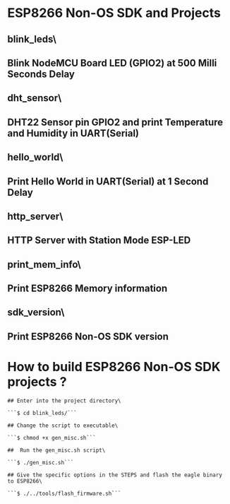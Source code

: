 # ESP8266 Non-OS SDK and Projects

## blink_leds\
## Blink NodeMCU Board LED (GPIO2) at 500 Milli Seconds Delay

## dht_sensor\
## DHT22 Sensor pin GPIO2 and print Temperature and Humidity in UART(Serial)
		
## hello_world\
## Print Hello World in UART(Serial) at 1 Second Delay

## http_server\
## HTTP Server with Station Mode ESP-LED 

## print_mem_info\
## Print ESP8266 Memory information

## sdk_version\
## Print ESP8266 Non-OS SDK version

 
# How to build ESP8266 Non-OS SDK projects ?

	## Enter into the project directory\

	```$ cd blink_leds/```

	## Change the script to executable\

	```$ chmod +x gen_misc.sh```

	##  Run the gen_misc.sh script\

	```$ ./gen_misc.sh```

	## Give the specific options in the STEPS and flash the eagle binary to ESP8266\

	```$ ./../tools/flash_firmware.sh```

